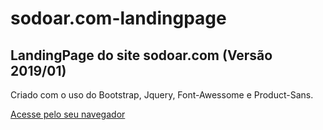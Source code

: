# sodoar.com-landingpage
## LandingPage do site sodoar.com (Versão 2019/01)
Criado com o uso do Bootstrap, Jquery, Font-Awessome e Product-Sans.

[Acesse pelo seu navegador](https://jorgen-jr.github.io/sodoar.com-landingpage)
